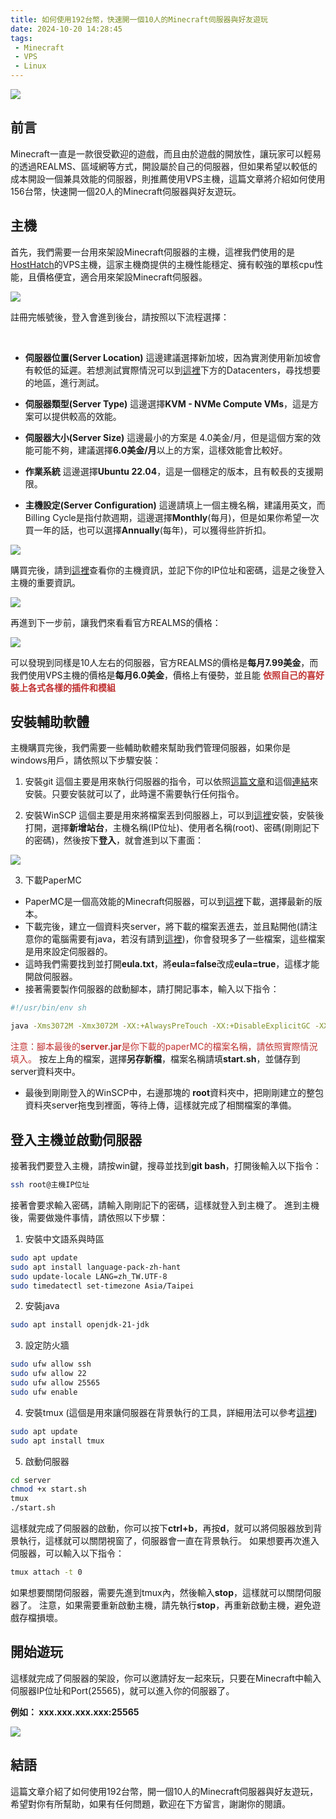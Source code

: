 ```yaml
---
title: 如何使用192台幣，快速開一個10人的Minecraft伺服器與好友遊玩
date: 2024-10-20 14:28:45
tags:
 - Minecraft
 - VPS
 - Linux
---
```


![](cover.jpg)

## 前言
Minecraft一直是一款很受歡迎的遊戲，而且由於遊戲的開放性，讓玩家可以輕易的透過REALMS、區域網等方式，開設屬於自己的伺服器，但如果希望以較低的成本開設一個兼具效能的伺服器，則推薦使用VPS主機，這篇文章將介紹如何使用156台幣，快速開一個20人的Minecraft伺服器與好友遊玩。

<!--more-->

## 主機

首先，我們需要一台用來架設Minecraft伺服器的主機，這裡我們使用的是[HostHatch](https://hosthatch.com/)的VPS主機，這家主機商提供的主機性能穩定、擁有較強的單核cpu性能，且價格便宜，適合用來架設Minecraft伺服器。

![](hosthatch_1.png)

註冊完帳號後，登入會進到後台，請按照以下流程選擇：

<br>

- **伺服器位置(Server Location)**
這邊建議選擇新加坡，因為實測使用新加坡會有較低的延遲。若想測試實際情況可以到[這裡](https://hosthatch.com/features)下方的Datacenters，尋找想要的地區，進行測試。

- **伺服器類型(Server Type)**
這邊選擇**KVM - NVMe Compute VMs**，這是方案可以提供較高的效能。

- **伺服器大小(Server Size)**
這邊最小的方案是 4.0美金/月，但是這個方案的效能可能不夠，建議選擇**6.0美金/月**以上的方案，這樣效能會比較好。

- **作業系統**
這邊選擇**Ubuntu 22.04**，這是一個穩定的版本，且有較長的支援期限。

- **主機設定(Server Configuration)**
這邊請填上一個主機名稱，建議用英文，而Billing Cycle是指付款週期，這邊選擇**Monthly**(每月)，但是如果你希望一次買一年的話，也可以選擇**Annually**(每年)，可以獲得些許折扣。

![](hosthatch_2.png)

購買完後，請到[這裡](https://cloud.hosthatch.com/servers)查看你的主機資訊，並記下你的IP位址和密碼，這是之後登入主機的重要資訊。

![](hosthatch_3.png)

再進到下一步前，讓我們來看看官方REALMS的價格：

![](realms.png)

可以發現到同樣是10人左右的伺服器，官方REALMS的價格是**每月7.99美金**，而我們使用VPS主機的價格是**每月6.0美金**，價格上有優勢，並且能 **<span style="color:#c13232">依照自己的喜好裝上各式各樣的插件和模組</span>**

## 安裝輔助軟體

主機購買完後，我們需要一些輔助軟體來幫助我們管理伺服器，如果你是windows用戶，請依照以下步驟安裝：

1. 安裝git
這個主要是用來執行伺服器的指令，可以依照[這篇文章](https://progressbar.tw/posts/1)和這個[連結](https://git-scm.com/)來安裝。只要安裝就可以了，此時還不需要執行任何指令。

2. 安裝WinSCP
這個主要是用來將檔案丟到伺服器上，可以到[這裡](https://winscp.net/eng/download.php)安裝，安裝後打開，選擇**新增站台**，主機名稱(IP位址)、使用者名稱(root)、密碼(剛剛記下的密碼)，然後按下**登入**，就會進到以下畫面：

![](winscp.png)

3. 下載PaperMC
- PaperMC是一個高效能的Minecraft伺服器，可以到[這裡](https://papermc.io/downloads/paper)下載，選擇最新的版本。
- 下載完後，建立一個資料夾server，將下載的檔案丟進去，並且點開他(請注意你的電腦需要有java，若沒有請到[這裡](https://www.java.com/zh-TW/))，你會發現多了一些檔案，這些檔案是用來設定伺服器的。
- 這時我們需要找到並打開**eula.txt**，將**eula=false**改成**eula=true**，這樣才能開啟伺服器。
- 接著需要製作伺服器的啟動腳本，請打開記事本，輸入以下指令：

```bash
#!/usr/bin/env sh

java -Xms3072M -Xmx3072M -XX:+AlwaysPreTouch -XX:+DisableExplicitGC -XX:+ParallelRefProcEnabled -XX:+PerfDisableSharedMem -XX:+UnlockExperimentalVMOptions -XX:+UseG1GC -XX:G1HeapRegionSize=8M -XX:G1HeapWastePercent=5 -XX:G1MaxNewSizePercent=40 -XX:G1MixedGCCountTarget=4 -XX:G1MixedGCLiveThresholdPercent=90 -XX:G1NewSizePercent=30 -XX:G1RSetUpdatingPauseTimePercent=5 -XX:G1ReservePercent=20 -XX:InitiatingHeapOccupancyPercent=15 -XX:MaxGCPauseMillis=200 -XX:MaxTenuringThreshold=1 -XX:SurvivorRatio=32 -Dusing.aikars.flags=https://mcflags.emc.gs -Daikars.new.flags=true -jar server.jar nogui
```
<span style="color:#c13232">注意：腳本最後的**server.jar**是你下載的paperMC的檔案名稱，請依照實際情況填入。</span>
按左上角的檔案，選擇**另存新檔**，檔案名稱請填**start.sh**，並儲存到server資料夾中。

- 最後到剛剛登入的WinSCP中，右邊那塊的 **root**資料夾中，把剛剛建立的整包資料夾server拖曳到裡面，等待上傳，這樣就完成了相關檔案的準備。

## 登入主機並啟動伺服器

接著我們要登入主機，請按win鍵，搜尋並找到**git bash**，打開後輸入以下指令：

```bash
ssh root@主機IP位址
```

接著會要求輸入密碼，請輸入剛剛記下的密碼，這樣就登入到主機了。
進到主機後，需要做幾件事情，請依照以下步驟：

1. 安裝中文語系與時區
```bash
sudo apt update
sudo apt install language-pack-zh-hant
sudo update-locale LANG=zh_TW.UTF-8
sudo timedatectl set-timezone Asia/Taipei
```

2. 安裝java
```bash
sudo apt install openjdk-21-jdk
```

3. 設定防火牆
```bash
sudo ufw allow ssh
sudo ufw allow 22
sudo ufw allow 25565
sudo ufw enable
```

4. 安裝tmux (這個是用來讓伺服器在背景執行的工具，詳細用法可以參考[這裡](https://hackmd.io/@Cheng-Hao/Hyk9f6mZd))
```bash
sudo apt update
sudo apt install tmux
```

5. 啟動伺服器
```bash
cd server
chmod +x start.sh
tmux
./start.sh
```

這樣就完成了伺服器的啟動，你可以按下**ctrl+b**，再按**d**，就可以將伺服器放到背景執行，這樣就可以關閉視窗了，伺服器會一直在背景執行。
如果想要再次進入伺服器，可以輸入以下指令：
```bash 
tmux attach -t 0
```

如果想要關閉伺服器，需要先進到tmux內，然後輸入**stop**，這樣就可以關閉伺服器了。
注意，如果需要重新啟動主機，請先執行**stop**，再重新啟動主機，避免遊戲存檔損壞。

## 開始遊玩

這樣就完成了伺服器的架設，你可以邀請好友一起來玩，只要在Minecraft中輸入伺服器IP位址和Port(25565)，就可以進入你的伺服器了。

**例如： xxx.xxx.xxx.xxx:25565**

![](play.png)

## 結語
這篇文章介紹了如何使用192台幣，開一個10人的Minecraft伺服器與好友遊玩，希望對你有所幫助，如果有任何問題，歡迎在下方留言，謝謝你的閱讀。